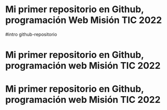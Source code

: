 # Mi primer repositorio en Github, programación Web Misión TIC 2022
#intro github-repositorio
# Mi primer repositorio en Github, programación web Misión TIC 2022
# Mi primer repositorio en Github, programación web Misión TIC  2022
